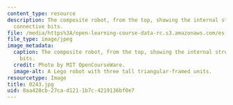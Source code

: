 ```yaml
---
content_type: resource
description: The composite robot, from the top, showing the internal structure and
  connective bits.
file: /media/https%3A/open-learning-course-data-rc.s3.amazonaws.com/es-293-lego-robotics-spring-2007/8aa428cb27cad1211b7c4219136bf0e7_0243.jpg
file_type: image/jpeg
image_metadata:
  caption: The composite robot, from the top, showing the internal structure and connective
    bits.
  credit: Photo by MIT OpenCourseWare.
  image-alt: A Lego robot with three tall triangular-framed units.
resourcetype: Image
title: 0243.jpg
uid: 8aa428cb-27ca-d121-1b7c-4219136bf0e7
---
```

